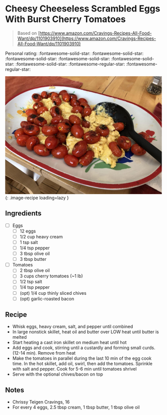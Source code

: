 <!-- Needs Manual Review -->

<!-- Do not modify sections with "AUTO-*". They are updated by make.py -->

# Cheesy Cheeseless Scrambled Eggs With Burst Cherry Tomatoes

> Based on [https://www.amazon.com/Cravings-Recipes-All-Food-Want/dp/1101903910](https://www.amazon.com/Cravings-Recipes-All-Food-Want/dp/1101903910)

<!-- rating=3; (User can specify rating on scale of 1-5) -->
<!-- AUTO-UserRating -->
Personal rating: :fontawesome-solid-star: :fontawesome-solid-star: :fontawesome-solid-star: :fontawesome-solid-star: :fontawesome-solid-star: :fontawesome-solid-star: :fontawesome-regular-star: :fontawesome-regular-star:
<!-- /AUTO-UserRating -->

<!-- name_image=cheesy_cheeseless_scrambled_eggs_with_burst_cherry_tomatoes.jpeg; (User can specify image name if multiple exist) -->
<!-- AUTO-Image -->
![cheesy_cheeseless_scrambled_eggs_with_burst_cherry_tomatoes.jpeg](./cheesy_cheeseless_scrambled_eggs_with_burst_cherry_tomatoes.jpeg){: .image-recipe loading=lazy }
<!-- /AUTO-Image -->

## Ingredients

* [ ] Eggs
    * [ ] 12 eggs
    * [ ] 1/2 cup heavy cream
    * [ ] 1 tsp salt
    * [ ] 1/4 tsp pepper
    * [ ] 3 tbsp olive oil
    * [ ] 3 tbsp butter
* [ ] Tomatoes
    * [ ] 2 tbsp olive oil
    * [ ] 3 cups cherry tomatoes (~1 lb)
    * [ ] 1/2 tsp salt
    * [ ] 1/4 tsp pepper
    * [ ] (opt) 1/4 cup thinly sliced chives
    * [ ] (opt) garlic-roasted bacon

## Recipe

* Whisk eggs, heavy cream, salt, and pepper until combined
* In large nonstick skillet, heat oil and butter over LOW heat until butter is melted
* Start heating a cast iron skillet on medium heat until hot
* Add eggs and cook, stirring until a custardly and forming small curds. (12-14 min). Remove from heat
* Make the tomatoes in parallel during the last 10 min of the egg cook time. In the hot skillet, add oil, swirl, then add the tomatoes. Sprinkle with salt and pepper. Cook for 5-6 min until tomatoes shrivel
* Serve with the optional chives/bacon on top

## Notes

* Chrissy Teigen Cravings, 16
* For every 4 eggs, 2.5 tbsp cream, 1 tbsp butter, 1 tbsp olive oil
